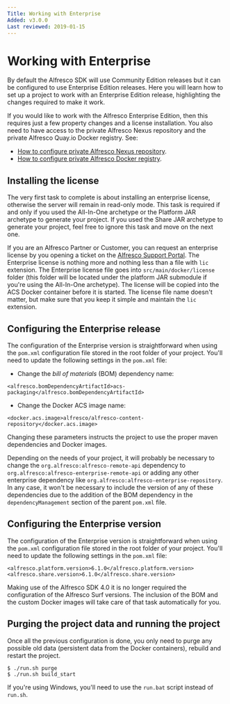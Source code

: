 ```yaml
---
Title: Working with Enterprise
Added: v3.0.0
Last reviewed: 2019-01-15
---
```

# Working with Enterprise

By default the Alfresco SDK will use Community Edition releases but it can be configured to use Enterprise Edition releases. Here you will learn how to 
set up a project to work with an Enterprise Edition release, highlighting the changes required to make it work.

If you would like to work with the Alfresco Enterprise Edition, then this requires just a few property changes and a license installation. You also need 
to have access to the private Alfresco Nexus repository and the private Alfresco Quay.io Docker registry. See:
* [How to configure private Alfresco Nexus repository](enterprise-mvn-repo.md).
* [How to configure private Alfresco Docker registry](enterprise-docker-registry.md).

## Installing the license

The very first task to complete is about installing an enterprise license, otherwise the server will remain in read-only mode. This task is required if and 
only if you used the All-In-One archetype or the Platform JAR archetype to generate your project. If you used the Share JAR archetype to generate your project, 
feel free to ignore this task and move on the next one.

If you are an Alfresco Partner or Customer, you can request an enterprise license by you opening a ticket on the [Alfresco Support Portal](http://support.alfresco.com). 
The Enterprise license is nothing more and nothing less than a file with `lic` extension. The Enterprise license file goes into `src/main/docker/license` 
folder (this folder will be located under the platform JAR submodule if you're using the All-In-One archetype). The license will be copied into the ACS Docker 
container before it is started. The license file name doesn't matter, but make sure that you keep it simple and maintain the `lic` extension.

## Configuring the Enterprise release

The configuration of the Enterprise version is straightforward when using the `pom.xml` configuration file stored in the root folder of your project. 
You'll need to update the following settings in the `pom.xml` file:

* Change the _bill of materials_ (BOM) dependency name:

```
<alfresco.bomDependencyArtifactId>acs-packaging</alfresco.bomDependencyArtifactId>
```

* Change the Docker ACS image name:

```
<docker.acs.image>alfresco/alfresco-content-repository</docker.acs.image>
```

Changing these parameters instructs the project to use the proper maven dependencies and Docker images.

Depending on the needs of your project, it will probably be necessary to change the `org.alfresco:alfresco-remote-api` dependency to 
`org.alfresco:alfresco-enterprise-remote-api` or adding any other enterprise dependency like `org.alfresco:alfresco-enterprise-repository`. In any case, 
it won't be necessary to include the version of any of these dependencies due to the addition of the BOM dependency in the `dependencyManagement` 
section of the parent `pom.xml` file. 

## Configuring the Enterprise version

The configuration of the Enterprise version is straightforward when using the `pom.xml` configuration file stored in the root folder of your project. 
You'll need to update the following settings in the `pom.xml` file:

```
<alfresco.platform.version>6.1.0</alfresco.platform.version>
<alfresco.share.version>6.1.0</alfresco.share.version>
```

Making use of the Alfresco SDK 4.0 it is no longer required the configuration of the Alfresco Surf versions. The inclusion of the BOM and the custom Docker
images will take care of that task automatically for you.

## Purging the project data and running the project

Once all the previous configuration is done, you only need to purge any possible old data (persistent data from the Docker containers), rebuild and restart
the project.

```
$ ./run.sh purge
$ ./run.sh build_start
```  

If you're using Windows, you'll need to use the `run.bat` script instead of `run.sh`.
